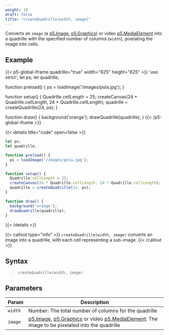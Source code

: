 ```yaml
---
weight: 10
draft: false
title: "createQuadrille(width, image)"
---
```


Converts an `image` (a [p5.Image](https://p5js.org/reference/#/p5.Image), [p5.Graphics](https://p5js.org/reference/#/p5.Graphics)) or video [p5.MediaElement](https://p5js.org/reference/p5/p5.MediaElement/) into a quadrille with the specified number of columns (`width`), pixelating the image into cells.

## Example

{{< p5-global-iframe quadrille="true" width="625" height="625" >}}
'use strict';
let ps;
let quadrille;

function preload() {
  ps = loadImage('/images/pola.jpg');
}

function setup() {
  Quadrille.cellLength = 25;
  createCanvas(24 * Quadrille.cellLength, 24 * Quadrille.cellLength);
  quadrille = createQuadrille(24, ps);
}

function draw() {
  background('orange');
  drawQuadrille(quadrille);
}
{{< /p5-global-iframe >}}

{{< details title="code" open=false >}}
```js
let ps;
let quadrille;

function preload() {
  ps = loadImage('/images/pola.jpg');
}

function setup() {
  Quadrille.cellLength = 25;
  createCanvas(24 * Quadrille.cellLength, 24 * Quadrille.cellLength);
  quadrille = createQuadrille(24, ps);
}

function draw() {
  background('orange');
  drawQuadrille(quadrille);
}
```
{{< /details >}}

{{< callout type="info" >}}
`createQuadrille(width, image)` converts an image into a quadrille, with each cell representing a sub-image.
{{< /callout >}}

## Syntax

> `createQuadrille(width, image)`

## Parameters

| Param  | Description                                                                                         |
|--------|-----------------------------------------------------------------------------------------------------|
| `width`  | Number: The total number of columns for the quadrille                                               |
| `image`  | [p5.Image](https://p5js.org/reference/#/p5.Image), [p5.Graphics](https://p5js.org/reference/#/p5.Graphics) or video [p5.MediaElement](https://p5js.org/reference/p5/p5.MediaElement/): The image to be pixelated into the quadrille |